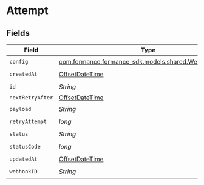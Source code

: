 # Attempt


## Fields

| Field                                                                                           | Type                                                                                            | Required                                                                                        | Description                                                                                     | Example                                                                                         |
| ----------------------------------------------------------------------------------------------- | ----------------------------------------------------------------------------------------------- | ----------------------------------------------------------------------------------------------- | ----------------------------------------------------------------------------------------------- | ----------------------------------------------------------------------------------------------- |
| `config`                                                                                        | [com.formance.formance_sdk.models.shared.WebhooksConfig](../../models/shared/WebhooksConfig.md) | :heavy_check_mark:                                                                              | N/A                                                                                             |                                                                                                 |
| `createdAt`                                                                                     | [OffsetDateTime](https://docs.oracle.com/javase/8/docs/api/java/time/OffsetDateTime.html)       | :heavy_check_mark:                                                                              | N/A                                                                                             |                                                                                                 |
| `id`                                                                                            | *String*                                                                                        | :heavy_check_mark:                                                                              | N/A                                                                                             |                                                                                                 |
| `nextRetryAfter`                                                                                | [OffsetDateTime](https://docs.oracle.com/javase/8/docs/api/java/time/OffsetDateTime.html)       | :heavy_minus_sign:                                                                              | N/A                                                                                             |                                                                                                 |
| `payload`                                                                                       | *String*                                                                                        | :heavy_check_mark:                                                                              | N/A                                                                                             | {"data":"test"}                                                                                 |
| `retryAttempt`                                                                                  | *long*                                                                                          | :heavy_check_mark:                                                                              | N/A                                                                                             | 1                                                                                               |
| `status`                                                                                        | *String*                                                                                        | :heavy_check_mark:                                                                              | N/A                                                                                             | success                                                                                         |
| `statusCode`                                                                                    | *long*                                                                                          | :heavy_check_mark:                                                                              | N/A                                                                                             | 200                                                                                             |
| `updatedAt`                                                                                     | [OffsetDateTime](https://docs.oracle.com/javase/8/docs/api/java/time/OffsetDateTime.html)       | :heavy_check_mark:                                                                              | N/A                                                                                             |                                                                                                 |
| `webhookID`                                                                                     | *String*                                                                                        | :heavy_check_mark:                                                                              | N/A                                                                                             |                                                                                                 |